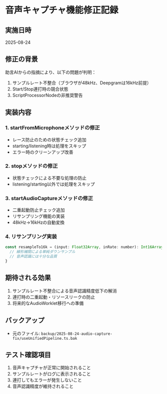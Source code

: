 # 音声キャプチャ機能修正記録

## 実施日時
2025-08-24

## 修正の背景
助言AIからの指摘により、以下の問題が判明：
1. サンプルレート不整合（ブラウザが48kHz、Deepgramは16kHz前提）
2. Start/Stop連打時の競合状態
3. ScriptProcessorNodeの非推奨警告

## 実装内容

### 1. startFromMicrophoneメソッドの修正
- レース防止のための状態チェック追加
- starting/listening時は処理をスキップ
- エラー時のクリーンアップ改善

### 2. stopメソッドの修正
- 状態チェックによる不要な処理の防止
- listening/starting以外では処理をスキップ

### 3. startAudioCaptureメソッドの修正
- 二重起動防止チェック追加
- リサンプリング機能の実装
- 48kHz→16kHzの自動変換

### 4. リサンプリング実装
```javascript
const resampleTo16k = (input: Float32Array, inRate: number): Int16Array => {
  // 線形補間による単純ダウンサンプル
  // 音声認識には十分な品質
}
```

## 期待される効果
1. サンプルレート不整合による音声認識精度低下の解消
2. 連打時の二重起動・リソースリークの防止
3. 将来的なAudioWorklet移行への準備

## バックアップ
- 元のファイル: `backup/2025-08-24-audio-capture-fix/useUnifiedPipeline.ts.bak`

## テスト確認項目
1. 音声キャプチャが正常に開始されること
2. サンプルレートがログに表示されること
3. 連打してもエラーが発生しないこと
4. 音声認識精度が維持されること